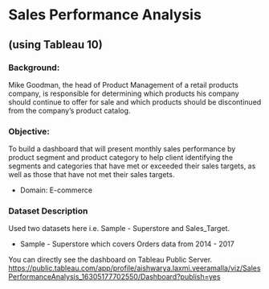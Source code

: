 # Sales Performance Analysis
## (using Tableau 10)

### Background:
Mike Goodman, the head of Product Management of a retail products company, is responsible for determining which products his company should continue to offer for sale and which products should be discontinued from the company’s product catalog. 

### Objective:
To build a dashboard that will present monthly sales performance by product segment and product category to help client identifying the segments and categories that have met or exceeded their sales targets, as well as those that have not met their sales targets. 
- Domain: E-commerce

### Dataset Description
Used two datasets here i.e. Sample - Superstore and Sales_Target.
- Sample - Superstore which covers Orders data from 2014 - 2017

You can directly see the dashboard on Tableau Public Server.
https://public.tableau.com/app/profile/aishwarya.laxmi.veeramalla/viz/SalesPerformanceAnalysis_16305177702550/Dashboard?publish=yes

